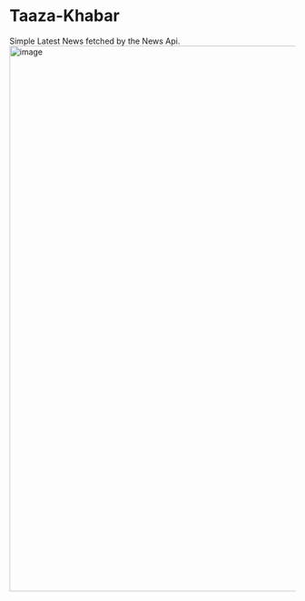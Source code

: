 ﻿# Taaza-Khabar
 Simple Latest News fetched by the News Api.
<img width="960" alt="image" src="https://github.com/Chaturvedi698/Taaza-Khabar/assets/82535472/2a621f8f-b86a-469b-84a4-d7db0efdfb44">
